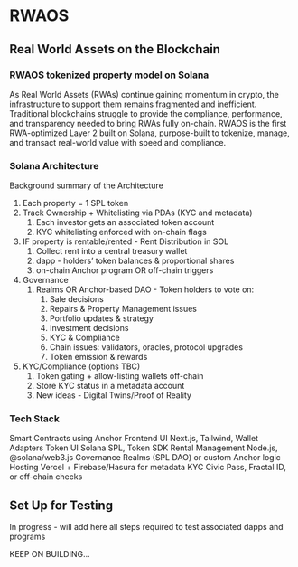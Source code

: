 # RWAOS

## Real World Assets on the Blockchain

### RWAOS tokenized property model on Solana

As Real World Assets (RWAs) continue gaining momentum in crypto, the infrastructure to
support them remains fragmented and inefficient. Traditional blockchains struggle to provide the
compliance, performance, and transparency needed to bring RWAs fully on-chain.
RWAOS is the first RWA-optimized Layer 2 built on Solana, purpose-built to tokenize,
manage, and transact real-world value with speed and compliance.

### Solana Architecture

Background summary of the Architecture 

1. Each property = 1 SPL token
2. Track Ownership + Whitelisting via PDAs (KYC and metadata)
   1. Each investor gets an associated token account 
   2. KYC whitelisting enforced with on-chain flags
3. IF property is rentable/rented - Rent Distribution in SOL
   1. Collect rent into a central treasury wallet
   2. dapp - holders’ token balances & proportional shares 
   3. on-chain Anchor program OR off-chain triggers
4. Governance 
   1. Realms OR Anchor-based DAO - Token holders to vote on:
      1. Sale decisions 
      2. Repairs & Property Management issues
      3. Portfolio updates & strategy
      4. Investment decisions
      5. KYC & Compliance
      6. Chain issues: validators, oracles, protocol upgrades
      7. Token emission & rewards
5. KYC/Compliance (options TBC)
   1. Token gating + allow-listing wallets off-chain 
   2. Store KYC status in a metadata account
   3. New ideas - Digital Twins/Proof of Reality

### Tech Stack

Smart Contracts using Anchor 
Frontend UI Next.js, Tailwind, Wallet Adapters 
Token UI Solana SPL, Token SDK 
Rental Management Node.js, @solana/web3.js
Governance Realms (SPL DAO) or custom Anchor logic
Hosting	Vercel + Firebase/Hasura for metadata
KYC	Civic Pass, Fractal ID, or off-chain checks

## Set Up for Testing

In progress - will add here all steps required to test associated dapps and programs

KEEP ON BUILDING...






